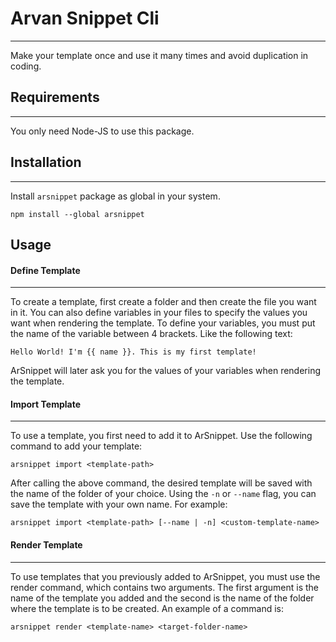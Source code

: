 # Arvan Snippet Cli
---
Make your template once and use it many times and avoid duplication in coding.

## Requirements
---
You only need Node-JS to use this package.

## Installation
---
Install ```arsnippet``` package as global in your system.
```
npm install --global arsnippet
```

## Usage
#### Define Template
---
To create a template, first create a folder and then create the file you want in it. You can also define variables in your files to specify the values you want when rendering the template.
To define your variables, you must put the name of the variable between 4 brackets. Like the following text:
```
Hello World! I'm {{ name }}. This is my first template!
```
ArSnippet will later ask you for the values of your variables when rendering the template.
#### Import Template
---
To use a template, you first need to add it to ArSnippet.
Use the following command to add your template:
```
arsnippet import <template-path>
```
After calling the above command, the desired template will be saved with the name of the folder of your choice.
Using the ```-n``` or ```--name``` flag, you can save the template with your own name.
For example:
```
arsnippet import <template-path> [--name | -n] <custom-template-name>
```
#### Render Template
---
To use templates that you previously added to ArSnippet, you must use the render command, which contains two arguments. The first argument is the name of the template you added and the second is the name of the folder where the template is to be created.
An example of a command is:
```
arsnippet render <template-name> <target-folder-name>
```